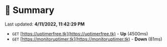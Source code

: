 # 📖 Summary
Last updated: **4/11/2022, 11:42:29 PM**

- `GET` [https://uptimerfree.tk](https://uptimerfree.tk) - **Up** (4500ms)
- `GET` [https://monitoruptimer.tk](https://monitoruptimer.tk) - **Down** (81ms)
